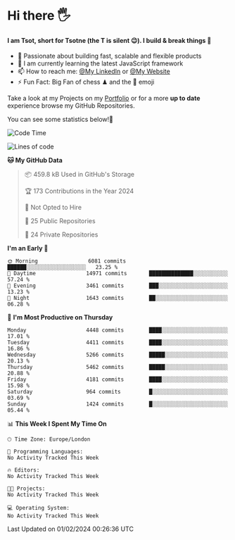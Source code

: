 # Hi there :raised_hand_with_fingers_splayed:
#### I am Tsot, short for Tsotne (the T is silent :wink:). I build & break things :space_invader:
- :telescope: Passionate about building fast, scalable and flexible products
- :seedling: I am currently learning the latest JavaScript framework 
- :mailbox: How to reach me: [@My LinkedIn](https://www.linkedin.com/in/tsotne-gvadzabia/) or [@My Website](https://tsotne.co.uk/contact)
- :zap: Fun Fact: Big Fan of chess ♟ and the 👾 emoji

Take a look at my Projects on my [Portfolio](https://tsotne.co.uk/) or for a more **up to date** experience browse my GitHub Repositories.

You can see some statistics below!:space_invader:
<!--START_SECTION:waka-->
![Code Time](http://img.shields.io/badge/Code%20Time-761%20hrs%202%20mins-blue)

![Lines of code](https://img.shields.io/badge/From%20Hello%20World%20I%27ve%20Written-9.7%20million%20lines%20of%20code-blue)

**🐱 My GitHub Data** 

> 📦 459.8 kB Used in GitHub's Storage 
 > 
> 🏆 173 Contributions in the Year 2024
 > 
> 🚫 Not Opted to Hire
 > 
> 📜 25 Public Repositories 
 > 
> 🔑 24 Private Repositories 
 > 
**I'm an Early 🐤** 

```text
🌞 Morning                6081 commits        ██████░░░░░░░░░░░░░░░░░░░   23.25 % 
🌆 Daytime                14971 commits       ██████████████░░░░░░░░░░░   57.24 % 
🌃 Evening                3461 commits        ███░░░░░░░░░░░░░░░░░░░░░░   13.23 % 
🌙 Night                  1643 commits        ██░░░░░░░░░░░░░░░░░░░░░░░   06.28 % 
```
📅 **I'm Most Productive on Thursday** 

```text
Monday                   4448 commits        ████░░░░░░░░░░░░░░░░░░░░░   17.01 % 
Tuesday                  4411 commits        ████░░░░░░░░░░░░░░░░░░░░░   16.86 % 
Wednesday                5266 commits        █████░░░░░░░░░░░░░░░░░░░░   20.13 % 
Thursday                 5462 commits        █████░░░░░░░░░░░░░░░░░░░░   20.88 % 
Friday                   4181 commits        ████░░░░░░░░░░░░░░░░░░░░░   15.98 % 
Saturday                 964 commits         █░░░░░░░░░░░░░░░░░░░░░░░░   03.69 % 
Sunday                   1424 commits        █░░░░░░░░░░░░░░░░░░░░░░░░   05.44 % 
```


📊 **This Week I Spent My Time On** 

```text
🕑︎ Time Zone: Europe/London

💬 Programming Languages: 
No Activity Tracked This Week

🔥 Editors: 
No Activity Tracked This Week

🐱‍💻 Projects: 
No Activity Tracked This Week

💻 Operating System: 
No Activity Tracked This Week
```


 Last Updated on 01/02/2024 00:26:36 UTC
<!--END_SECTION:waka-->
